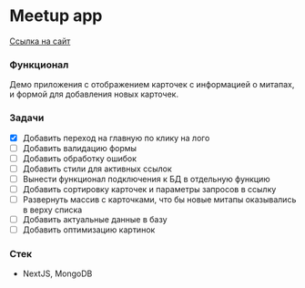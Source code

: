 # Meetup app

[Ссылка на сайт](https://nextjs-meetups-app-romanlesnoy.vercel.app/)

### Функционал

Демо приложения с отображением карточек с информацией о митапах, и формой для добавления новых карточек.

### Задачи

-   [x] Добавить переход на главную по клику на лого
-   [ ] Добавить валидацию формы
-   [ ] Добавить обработку ошибок
-   [ ] Добавить стили для активных ссылок
-   [ ] Вынести функционал подключения к БД в отдельную функцию
-   [ ] Добавить сортировку карточек и параметры запросов в ссылку
-   [ ] Развернуть массив с карточками, что бы новые митапы оказывались в верху списка
-   [ ] Добавить актуальные данные в базу
-   [ ] Добавить оптимизацию картинок

### Стек

-   NextJS, MongoDB
